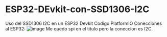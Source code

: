# ESP32-DEvkit-con-SSD1306-I2C
Uso del SSD1306 I2C en un ESP32 Devkit Codigo PlatformIO
Conecciones al ESP32:
![image](https://github.com/user-attachments/assets/7d70e252-c195-4d60-b936-1be4ad336403)
Me quedo spi en el titulo pero la coneccion es I2C.
